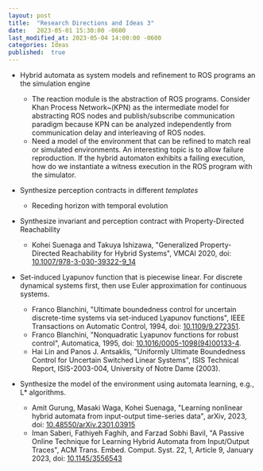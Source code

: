```yaml
---
layout: post
title:  "Research Directions and Ideas 3"
date:   2023-05-01 15:30:00 -0600
last_modified_at: 2023-05-04 14:00:00 -0600
categories: Ideas
published:  true
---
```


+ Hybrid automata as system models and refinement to ROS programs an the simulation engine

  - The reaction module is the abstraction of ROS programs.
    Consider Khan Process Network~(KPN) as the intermediate model for 
    abstracting ROS nodes and publish/subscribe communication paradigm
    because KPN can be analyzed independently from communication delay
    and interleaving of ROS nodes.
  - Need a model of the environment that can be refined to match real
    or simulated environments. An interesting topic is to allow
    failure reproduction. If the hybrid automaton exhibits a failing execution, how do we instantiate a witness execution in the ROS program with the simulator.

+ Synthesize perception contracts in different *templates*
  - Receding horizon with temporal evolution

+ Synthesize invariant and perception contract with Property-Directed Reachability
  - Kohei Suenaga and Takuya Ishizawa, "Generalized Property-Directed Reachability for Hybrid Systems", VMCAI 2020, doi: [10.1007/978-3-030-39322-9_14](https://doi.org/10.1007/978-3-030-39322-9_14)


+ Set-induced Lyapunov function that is piecewise linear. For discrete dynamical systems first, then use Euler approximation for continuous systems.
  - Franco Blanchini, "Ultimate boundedness control for uncertain discrete-time systems via set-induced Lyapunov functions", IEEE Transactions on Automatic Control, 1994, doi: [10.1109/9.272351](https://doi.org/10.1109/9.272351).
  - Franco Blanchini, "Nonquadratic Lyapunov functions for robust control", Automatica, 1995, doi: [10.1016/0005-1098(94)00133-4](https://doi.org/10.1016/0005-1098(94)00133-4).
  - Hai Lin and Panos J. Antsaklis, "Uniformly Ultimate Boundedness Control for Uncertain Switched Linear Systems", ISIS Technical Report, ISIS-2003-004, University of Notre Dame (2003).


+ Synthesize the model of the environment using automata learning, e.g., L* algorithms.
  - Amit Gurung, Masaki Waga, Kohei Suenaga, "Learning nonlinear hybrid automata from input-output time-series data", arXiv, 2023, doi: [10.48550/arXiv.2301.03915](
https://doi.org/10.48550/arXiv.2301.03915)
  - Iman Saberi, Fathiyeh Faghih, and Farzad Sobhi Bavil, "A Passive Online Technique for Learning Hybrid Automata from Input/Output Traces",  ACM Trans. Embed. Comput. Syst. 22, 1, Article 9, January 2023, doi: [10.1145/3556543](https://doi.org/10.1145/3556543)

